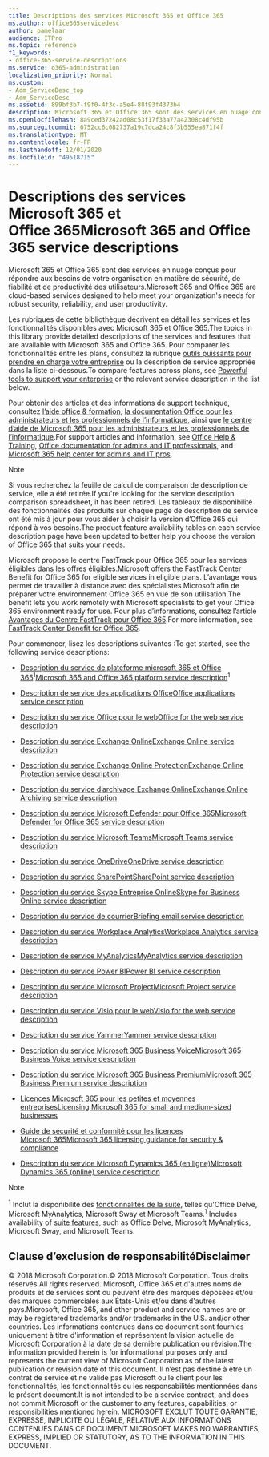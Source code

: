 ```yaml
---
title: Descriptions des services Microsoft 365 et Office 365
ms.author: office365servicedesc
author: pamelaar
audience: ITPro
ms.topic: reference
f1_keywords:
- office-365-service-descriptions
ms.service: o365-administration
localization_priority: Normal
ms.custom:
- Adm_ServiceDesc_top
- Adm_ServiceDesc
ms.assetid: 899bf3b7-f9f0-4f3c-a5e4-88f93f4373b4
description: Microsoft 365 et Office 365 sont des services en nuage conçus pour répondre aux besoins de votre organisation en matière de sécurité, de fiabilité et de productivité des utilisateurs.
ms.openlocfilehash: 8a9ced37242ad08c53f17f33a77a42308c4df95b
ms.sourcegitcommit: 0752cc6c082737a19c7dca24c8f3b555ea871f4f
ms.translationtype: MT
ms.contentlocale: fr-FR
ms.lasthandoff: 12/01/2020
ms.locfileid: "49518715"
---
```

# <a name="microsoft-365-and-office-365-service-descriptions"></a><span data-ttu-id="76e3d-103">Descriptions des services Microsoft 365 et Office 365</span><span class="sxs-lookup"><span data-stu-id="76e3d-103">Microsoft 365 and Office 365 service descriptions</span></span> 

<span data-ttu-id="76e3d-104">Microsoft 365 et Office 365 sont des services en nuage conçus pour répondre aux besoins de votre organisation en matière de sécurité, de fiabilité et de productivité des utilisateurs.</span><span class="sxs-lookup"><span data-stu-id="76e3d-104">Microsoft 365 and Office 365 are cloud-based services designed to help meet your organization's needs for robust security, reliability, and user productivity.</span></span> 
  
<span data-ttu-id="76e3d-105">Les rubriques de cette bibliothèque décrivent en détail les services et les fonctionnalités disponibles avec Microsoft 365 et Office 365.</span><span class="sxs-lookup"><span data-stu-id="76e3d-105">The topics in this library provide detailed descriptions of the services and features that are available with Microsoft 365 and Office 365.</span></span> <span data-ttu-id="76e3d-106">Pour comparer les fonctionnalités entre les plans, consultez la rubrique [outils puissants pour prendre en charge votre entreprise](https://go.microsoft.com/fwlink/?LinkID=799177&amp;clcid=0x409) ou la description de service appropriée dans la liste ci-dessous.</span><span class="sxs-lookup"><span data-stu-id="76e3d-106">To compare features across plans, see [Powerful tools to support your enterprise](https://go.microsoft.com/fwlink/?LinkID=799177&amp;clcid=0x409) or the relevant service description in the list below.</span></span> 
  
<span data-ttu-id="76e3d-107">Pour obtenir des articles et des informations de support technique, consultez [l’aide office & formation](https://support.office.com/), [la documentation Office pour les administrateurs et les professionnels de l’informatique](https://docs.microsoft.com/office/), ainsi que [le centre d’aide de Microsoft 365 pour les administrateurs et les professionnels de l’informatique](https://docs.microsoft.com/microsoft-365/).</span><span class="sxs-lookup"><span data-stu-id="76e3d-107">For support articles and information, see [Office Help & Training](https://support.office.com/), [Office documentation for admins and IT professionals](https://docs.microsoft.com/office/), and [Microsoft 365 help center for admins and IT pros](https://docs.microsoft.com/microsoft-365/).</span></span>
  
> [!NOTE]
> <span data-ttu-id="76e3d-108">Si vous recherchez la feuille de calcul de comparaison de description de service, elle a été retirée.</span><span class="sxs-lookup"><span data-stu-id="76e3d-108">If you're looking for the service description comparison spreadsheet, it has been retired.</span></span> <span data-ttu-id="76e3d-109">Les tableaux de disponibilité des fonctionnalités des produits sur chaque page de description de service ont été mis à jour pour vous aider à choisir la version d’Office 365 qui répond à vos besoins.</span><span class="sxs-lookup"><span data-stu-id="76e3d-109">The product feature availability tables on each service description page have been updated to better help you choose the version of Office 365 that suits your needs.</span></span> 
  
<span data-ttu-id="76e3d-110">Microsoft propose le centre FastTrack pour Office 365 pour les services éligibles dans les offres éligibles.</span><span class="sxs-lookup"><span data-stu-id="76e3d-110">Microsoft offers the FastTrack Center Benefit for Office 365 for eligible services in eligible plans.</span></span> <span data-ttu-id="76e3d-111">L’avantage vous permet de travailler à distance avec des spécialistes Microsoft afin de préparer votre environnement Office 365 en vue de son utilisation.</span><span class="sxs-lookup"><span data-stu-id="76e3d-111">The benefit lets you work remotely with Microsoft specialists to get your Office 365 environment ready for use.</span></span> <span data-ttu-id="76e3d-112">Pour plus d’informations, consultez l’article [Avantages du Centre FastTrack pour Office 365](https://docs.microsoft.com/fasttrack/O365-fasttrack-benefit-for-office-365).</span><span class="sxs-lookup"><span data-stu-id="76e3d-112">For more information, see [FastTrack Center Benefit for Office 365](https://docs.microsoft.com/fasttrack/O365-fasttrack-benefit-for-office-365).</span></span>
  
<span data-ttu-id="76e3d-113">Pour commencer, lisez les descriptions suivantes :</span><span class="sxs-lookup"><span data-stu-id="76e3d-113">To get started, see the following service descriptions:</span></span>
  
- <span data-ttu-id="76e3d-114">[Description du service de plateforme microsoft 365 et Office 365](office-365-platform-service-description/office-365-platform-service-description.md)<sup>1</sup></span><span class="sxs-lookup"><span data-stu-id="76e3d-114">[Microsoft 365 and Office 365 platform service description](office-365-platform-service-description/office-365-platform-service-description.md)<sup>1</sup></span></span>

- [<span data-ttu-id="76e3d-115">Description de service des applications Office</span><span class="sxs-lookup"><span data-stu-id="76e3d-115">Office applications service description</span></span>](office-applications-service-description/office-applications-service-description.md)

- [<span data-ttu-id="76e3d-116">Description du service Office pour le web</span><span class="sxs-lookup"><span data-stu-id="76e3d-116">Office for the web service description</span></span>](office-online-service-description/office-online-service-description.md)

- [<span data-ttu-id="76e3d-117">Description du service Exchange Online</span><span class="sxs-lookup"><span data-stu-id="76e3d-117">Exchange Online service description</span></span>](exchange-online-service-description/exchange-online-service-description.md)

- [<span data-ttu-id="76e3d-118">Description du service Exchange Online Protection</span><span class="sxs-lookup"><span data-stu-id="76e3d-118">Exchange Online Protection service description</span></span>](exchange-online-protection-service-description/exchange-online-protection-service-description.md)

- [<span data-ttu-id="76e3d-119">Description du service d’archivage Exchange Online</span><span class="sxs-lookup"><span data-stu-id="76e3d-119">Exchange Online Archiving service description</span></span>](exchange-online-archiving-service-description/exchange-online-archiving-service-description.md)

- [<span data-ttu-id="76e3d-120">Description du service Microsoft Defender pour Office 365</span><span class="sxs-lookup"><span data-stu-id="76e3d-120">Microsoft Defender for Office 365 service description</span></span>](office-365-advanced-threat-protection-service-description.md)

- [<span data-ttu-id="76e3d-121">Description du service Microsoft Teams</span><span class="sxs-lookup"><span data-stu-id="76e3d-121">Microsoft Teams service description</span></span>](teams-service-description.md)

- [<span data-ttu-id="76e3d-122">Description du service OneDrive</span><span class="sxs-lookup"><span data-stu-id="76e3d-122">OneDrive service description</span></span>](onedrive-for-business-service-description.md)

- [<span data-ttu-id="76e3d-123">Description du service SharePoint</span><span class="sxs-lookup"><span data-stu-id="76e3d-123">SharePoint service description</span></span>](sharepoint-online-service-description/sharepoint-online-service-description.md)

- [<span data-ttu-id="76e3d-124">Description du service Skype Entreprise Online</span><span class="sxs-lookup"><span data-stu-id="76e3d-124">Skype for Business Online service description</span></span>](skype-for-business-online-service-description/skype-for-business-online-service-description.md)

- [<span data-ttu-id="76e3d-125">Description du service de courrier</span><span class="sxs-lookup"><span data-stu-id="76e3d-125">Briefing email service description</span></span>](briefing-service-description.md)

- [<span data-ttu-id="76e3d-126">Description du service Workplace Analytics</span><span class="sxs-lookup"><span data-stu-id="76e3d-126">Workplace Analytics service description</span></span>](workplace-analytics-service-description.md)

- [<span data-ttu-id="76e3d-127">Description de service MyAnalytics</span><span class="sxs-lookup"><span data-stu-id="76e3d-127">MyAnalytics service description</span></span>](mya-service-description.md)

- [<span data-ttu-id="76e3d-128">Description du service Power BI</span><span class="sxs-lookup"><span data-stu-id="76e3d-128">Power BI service description</span></span>](power-bi-service-description.md)

- [<span data-ttu-id="76e3d-129">Description du service Microsoft Project</span><span class="sxs-lookup"><span data-stu-id="76e3d-129">Microsoft Project service description</span></span>](project-online-service-description/project-online-service-description.md)

- [<span data-ttu-id="76e3d-130">Description du service Visio pour le web</span><span class="sxs-lookup"><span data-stu-id="76e3d-130">Visio for the web service description</span></span>](visio-online-service-description/visio-online-service-description.md)

- [<span data-ttu-id="76e3d-131">Description du service Yammer</span><span class="sxs-lookup"><span data-stu-id="76e3d-131">Yammer service description</span></span>](yammer-service-description/yammer-service-description.md)

- [<span data-ttu-id="76e3d-132">Description du service Microsoft 365 Business Voice</span><span class="sxs-lookup"><span data-stu-id="76e3d-132">Microsoft 365 Business Voice service description</span></span>](microsoft-365-business-voice-service-description.md)

- [<span data-ttu-id="76e3d-133">Description du service Microsoft 365 Business Premium</span><span class="sxs-lookup"><span data-stu-id="76e3d-133">Microsoft 365 Business Premium service description</span></span>](microsoft-365-service-descriptions/microsoft-365-business-service-description.md)

- [<span data-ttu-id="76e3d-134">Licences Microsoft 365 pour les petites et moyennes entreprises</span><span class="sxs-lookup"><span data-stu-id="76e3d-134">Licensing Microsoft 365 for small and medium-sized businesses</span></span>](microsoft-365-service-descriptions/licensing-microsoft-365-in-smb.md)

- [<span data-ttu-id="76e3d-135">Guide de sécurité et conformité pour les licences Microsoft 365</span><span class="sxs-lookup"><span data-stu-id="76e3d-135">Microsoft 365 licensing guidance for security & compliance</span></span>](microsoft-365-service-descriptions/microsoft-365-tenantlevel-services-licensing-guidance/microsoft-365-security-compliance-licensing-guidance.md)

- [<span data-ttu-id="76e3d-136">Description du service Microsoft Dynamics 365 (en ligne)</span><span class="sxs-lookup"><span data-stu-id="76e3d-136">Microsoft Dynamics 365 (online) service description</span></span>](microsoft-dynamics-365-online-service-description.md)

> [!NOTE]
> <span data-ttu-id="76e3d-137"><sup>1</sup> Inclut la disponibilité des [fonctionnalités de la suite](https://docs.microsoft.com/office365/servicedescriptions/office-365-platform-service-description/office-365-suite-features), telles qu'Office Delve, Microsoft MyAnalytics, Microsoft Sway et Microsoft Teams.</span><span class="sxs-lookup"><span data-stu-id="76e3d-137"><sup>1</sup> Includes availability of [suite features](https://docs.microsoft.com/office365/servicedescriptions/office-365-platform-service-description/office-365-suite-features), such as Office Delve, Microsoft MyAnalytics, Microsoft Sway, and Microsoft Teams.</span></span>
  
## <a name="disclaimer"></a><span data-ttu-id="76e3d-138">Clause d’exclusion de responsabilité</span><span class="sxs-lookup"><span data-stu-id="76e3d-138">Disclaimer</span></span>

<span data-ttu-id="76e3d-139">&copy; 2018 Microsoft Corporation.</span><span class="sxs-lookup"><span data-stu-id="76e3d-139">&copy; 2018 Microsoft Corporation.</span></span> <span data-ttu-id="76e3d-140">Tous droits réservés.</span><span class="sxs-lookup"><span data-stu-id="76e3d-140">All rights reserved.</span></span> <span data-ttu-id="76e3d-141">Microsoft, Office 365 et d'autres noms de produits et de services sont ou peuvent être des marques déposées et/ou des marques commerciales aux États-Unis et/ou dans d'autres pays.</span><span class="sxs-lookup"><span data-stu-id="76e3d-141">Microsoft, Office 365, and other product and service names are or may be registered trademarks and/or trademarks in the U.S. and/or other countries.</span></span> <span data-ttu-id="76e3d-142">Les informations contenues dans ce document sont fournies uniquement à titre d'information et représentent la vision actuelle de Microsoft Corporation à la date de sa dernière publication ou révision.</span><span class="sxs-lookup"><span data-stu-id="76e3d-142">The information provided herein is for informational purposes only and represents the current view of Microsoft Corporation as of the latest publication or revision date of this document.</span></span> <span data-ttu-id="76e3d-143">Il n’est pas destiné à être un contrat de service et ne valide pas Microsoft ou le client pour les fonctionnalités, les fonctionnalités ou les responsabilités mentionnées dans le présent document.</span><span class="sxs-lookup"><span data-stu-id="76e3d-143">It is not intended to be a service contract, and does not commit Microsoft or the customer to any features, capabilities, or responsibilities mentioned herein.</span></span> <span data-ttu-id="76e3d-144">MICROSOFT EXCLUT TOUTE GARANTIE, EXPRESSE, IMPLICITE OU LÉGALE, RELATIVE AUX INFORMATIONS CONTENUES DANS CE DOCUMENT.</span><span class="sxs-lookup"><span data-stu-id="76e3d-144">MICROSOFT MAKES NO WARRANTIES, EXPRESS, IMPLIED OR STATUTORY, AS TO THE INFORMATION IN THIS DOCUMENT.</span></span>
 